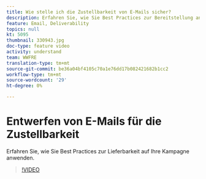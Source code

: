 ```yaml
---
title: Wie stelle ich die Zustellbarkeit von E-Mails sicher?
description: Erfahren Sie, wie Sie Best Practices zur Bereitstellung anwenden.
feature: Email, Deliverability
topics: null
kt: 5095
thumbnail: 330943.jpg
doc-type: feature video
activity: understand
team: WWFRE
translation-type: tm+mt
source-git-commit: be36a04bf4105c70a1e76dd17b082421682b1cc2
workflow-type: tm+mt
source-wordcount: '29'
ht-degree: 0%

---
```



# Entwerfen von E-Mails für die Zustellbarkeit

Erfahren Sie, wie Sie Best Practices zur Lieferbarkeit auf Ihre Kampagne anwenden.

>[!VIDEO](https://video.tv.adobe.com/v/330943?quality=12)
